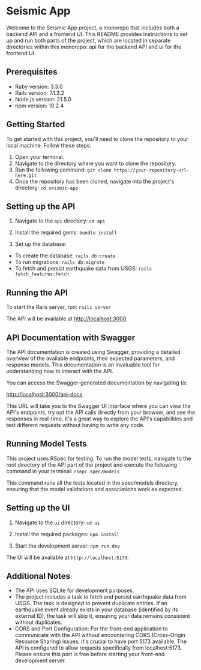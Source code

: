 # Seismic App

Welcome to the Seismic App project, a monorepo that includes both a backend API and a frontend UI. This README provides instructions to set up and run both parts of the project, which are located in separate directories within this monorepo: api for the backend API and ui for the frontend UI.

## Prerequisites

- Ruby version: 3.3.0
- Rails version: 7.1.3.2
- Node.js version: 21.5.0
- npm version: 10.2.4

## Getting Started

To get started with this project, you'll need to clone the repository to your local machine. Follow these steps:

1. Open your terminal.
2. Navigate to the directory where you want to clone the repository.
3. Run the following command: `git clone https://your-repository-url-here.git`
4. Once the repository has been cloned, navigate into the project's directory: `cd seismic-app`

## Setting up the API

1. Navigate to the `api` directory: `cd api`

2. Install the required gems: `bundle install
`

3. Set up the database:
- To create the database: `rails db:create`
- To run migrations: `rails db:migrate`
- To fetch and persist earthquake data from USGS: `rails fetch_features:fetch`

## Running the API

To start the Rails server, run: `rails server`

The API will be available at [http://localhost:3000](http://localhost:3000).

## API Documentation with Swagger

The API documentation is created using Swagger, providing a detailed overview of the available endpoints, their expected parameters, and response models. This documentation is an invaluable tool for understanding how to interact with the API.

You can access the Swagger-generated documentation by navigating to:

[http://localhost:3000/api-docs](http://localhost:3000/api-docs)

This URL will take you to the Swagger UI interface where you can view the API's endpoints, try out the API calls directly from your browser, and see the responses in real-time. It's a great way to explore the API's capabilities and test different requests without having to write any code.

## Running Model Tests

This project uses RSpec for testing. To run the model tests, navigate to the root directory of the API part of the project and execute the following command in your terminal: `rsepc spec/models`

This command runs all the tests located in the spec/models directory, ensuring that the model validations and associations work as expected.

## Setting up the UI

1. Navigate to the `ui` directory: `cd ui`

2. Install the required packages: `npm install`

3. Start the development server: `npm run dev`


The UI will be available at `http://localhost:5173`.

## Additional Notes

- The API uses SQLite for development purposes.
- The project includes a task to fetch and persist earthquake data from USGS. The task is designed to prevent duplicate entries. If an earthquake event already exists in your database (identified by its external ID), the task will skip it, ensuring your data remains consistent without duplicates.
- CORS and Port Configuration: For the front-end application to communicate with the API without encountering CORS (Cross-Origin Resource Sharing) issues, it's crucial to have port 5173 available. The API is configured to allow requests specifically from localhost:5173. Please ensure this port is free before starting your front-end development server.